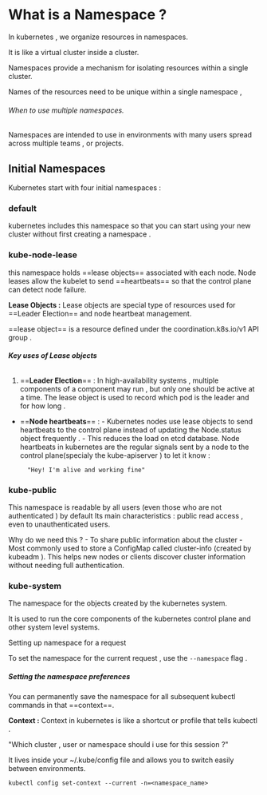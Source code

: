 

# What is a Namespace ?

In kubernetes , we organize resources in namespaces. 

It is like a virtual cluster inside a cluster. 

Namespaces provide a mechanism for isolating resources within a single cluster. 

Names of the resources need to be unique within a single namespace , 


###### When to use multiple namespaces. 

Namespaces are intended to use in environments with many users spread across multiple teams , or projects. 



## Initial Namespaces

Kubernetes start with four initial namespaces : 



### **default** 

kubernetes includes this namespace so that you can start using your new cluster without first creating a namespace . 

### **kube-node-lease**

this namespace holds ==lease objects== associated with each node. Node leases allow the kubelet to send ==heartbeats== so that the control plane can detect node failure. 



**Lease Objects :** Lease objects are special type of resources used for ==Leader Election== and node heartbeat management. 

==lease object== is a resource defined under the coordination.k8s.io/v1 API group . 


###### **Key uses of Lease objects** 

1. ==**Leader Election**== : 
		In high-availability systems , multiple components of a component may run , but only one should be active at a time. 
		The lease object is used to record which  pod is the leader and for how long . 
- ==**Node heartbeats**== : 
		- Kubernetes nodes use lease objects to send heartbeats to the control plane instead of updating the Node.status object frequently . 
		- This reduces the load on etcd database. 
	Node heartbeats in kubernetes are the regular signals sent by a node to the control plane(specialy the kube-apiserver ) to let it know : 


		"Hey! I'm alive and working fine"



### **kube-public**

This namespace is readable by all users (even those who are not authenticated ) by default 
Its main characteristics  : public read access , even to unauthenticated users. 


Why do we need this ? 
	- To share public information about the cluster 
	- Most commonly used to store a ConfigMap called cluster-info (created by kubeadm ). 
This helps new nodes or clients discover cluster information without needing full authentication. 



### **kube-system**

The namespace for the objects created by the kubernetes system. 

It is used to run the core components of the kubernetes control plane and other system level systems. 


Setting up namespace for a request 

To set the namespace for the current request , use the `--namespace`  flag . 


##### Setting the namespace preferences 

You can permanently save the namespace for all subsequent kubectl commands in that ==context==. 

**Context :** Context in kubernetes is like a shortcut or profile that tells kubectl . 

"Which cluster , user or namespace should i use for this session ?"

It lives inside your ~/.kube/config file and allows you to switch easily between environments. 


	kubectl config set-context --current -n=<namespace_name> 



